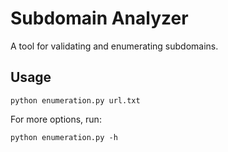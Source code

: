 # Subdomain Analyzer

A tool for validating and enumerating subdomains.

## Usage

```
python enumeration.py url.txt
```

For more options, run:
```
python enumeration.py -h
```
